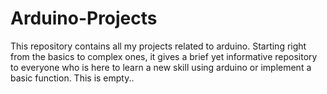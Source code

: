# Arduino-Projects
This repository contains all my projects related to arduino. Starting right from the basics to complex ones, it gives a brief yet informative repository to everyone who is here to learn a new skill using arduino or implement a basic function.
This is empty..
